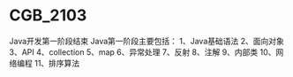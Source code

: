 # CGB_2103
Java开发第一阶段结束
Java第一阶段主要包括：
1、Java基础语法
2、面向对象
3、API
4、collection
5、map
6、异常处理
7、反射
8、注解
9、内部类
10、网络编程
11、排序算法